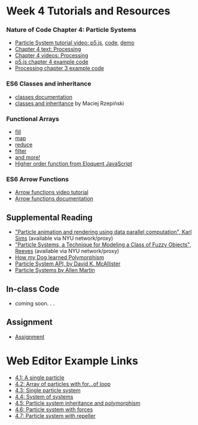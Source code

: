 # Week 4 Tutorials and Resources

### Nature of Code Chapter 4: Particle Systems
* [Particle System tutorial video: p5.js](https://www.youtube.com/watch?v=UcdigVaIYAk), [code](https://github.com/CodingTrain/website/tree/master/CodingChallenges/CC_78_Simple_Particle_System_), [demo](http://thecodingtrain.com/CodingChallenges//CC_78_Simple_Particle_System)
* [Chapter 4 text: Processing](http://natureofcode.com/book/chapter-4-particle-systems/)
* [Chapter 4 videos: Processing](https://www.youtube.com/playlist?list=PLRqwX-V7Uu6Z9hI4mSgx2FlE5w8zvjmEy)
* [p5.js chapter 4 example code](https://github.com/shiffman/The-Nature-of-Code-Examples-p5.js/tree/master/chp04_systems)
* [Processing chapter 3 example code](https://github.com/shiffman/The-Nature-of-Code-Examples/tree/master/chp04_systems)

### ES6 Classes and inheritance
* [classes documentation](https://developer.mozilla.org/en-US/docs/Web/JavaScript/Reference/Classes)
* [classes and inheritance](https://medium.com/ecmascript-2015/es6-classes-and-inheritance-607804080906) by Maciej Rzepiński


### Functional Arrays
* [fill](https://developer.mozilla.org/en-US/docs/Web/JavaScript/Reference/Global_Objects/Array/fill)
* [map](https://developer.mozilla.org/en-US/docs/Web/JavaScript/Reference/Global_Objects/Array/map)
* [reduce](https://developer.mozilla.org/en-US/docs/Web/JavaScript/Reference/Global_Objects/Array/reduce)
* [filter](https://developer.mozilla.org/en-US/docs/Web/JavaScript/Reference/Global_Objects/Array/filter)
* [and more!](https://developer.mozilla.org/en-US/docs/Web/JavaScript/Reference/Global_Objects/Array)
* [Higher order function from Eloquent JavaScript](http://eloquentjavascript.net/05_higher_order.html)

### ES6 Arrow Functions
* [Arrow functions video tutorial](https://www.youtube.com/watch?v=mrYMzpbFz18)
* [Arrow functions documentation](https://developer.mozilla.org/en-US/docs/Web/JavaScript/Reference/Functions/Arrow_functions)

## Supplemental Reading
* ["Particle animation and rendering using data parallel computation", Karl Sims](http://doi.acm.org/10.1145/97879.97923) (available via NYU network/proxy)
* ["Particle Systems, a Technique for Modeling a Class of Fuzzy Objects", Reeves](http://doi.acm.org/10.1145/357318.357320) (available via NYU network/proxy)
* [How my Dog learned Polymorphism](http://www.javaranch.com/campfire/StoryPoly.jsp)
* [Particle System API, by David K. McAllister](http://www.siggraph.org/education/materials/HyperGraph/animation/particle.htm)
* [Particle Systems by Allen Martin](http://web.cs.wpi.edu/~matt/courses/cs563/talks/psys.html)

## In-class Code
* coming soon. . .

## Assignment
* [Assignment](https://github.com/shiffman/NOC-S18/wiki/Homework-4)

# Web Editor Example Links
* [4.1: A single particle](http://alpha.editor.p5js.org/natureofcode/sketches/B1GoIg-ug)
* [4.2: Array of particles with for...of loop](http://alpha.editor.p5js.org/natureofcode/sketches/B1tgPxW_e)
* [4.3: Single particle system](http://alpha.editor.p5js.org/natureofcode/sketches/B1YOPxbdl)
* [4.4: System of systems](http://alpha.editor.p5js.org/natureofcode/sketches/BJYldlbOg)
* [4.5: Particle system inheritance and polymorphism](http://alpha.editor.p5js.org/natureofcode/sketches/rkJJFxbOe)
* [4.6: Particle system with forces](http://alpha.editor.p5js.org/natureofcode/sketches/rkrHFebul)
* [4.7: Particle system with repeller](http://alpha.editor.p5js.org/natureofcode/sketches/rkVTFxZ_e)
